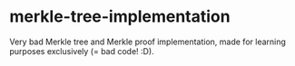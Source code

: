 # merkle-tree-implementation
Very bad Merkle tree and Merkle proof implementation, made for learning purposes exclusively (= bad code! :D).
